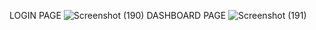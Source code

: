 LOGIN PAGE
![Screenshot (190)](https://github.com/Smartyboyjatin/Library-Management-Syatem/assets/117968457/940337e4-8944-4c0a-bd55-e85b4e5658ca)
DASHBOARD PAGE
![Screenshot (191)](https://github.com/Smartyboyjatin/Library-Management-Syatem/assets/117968457/cbd9e9f4-2302-4b85-bf9f-3ad76525f6e4)
